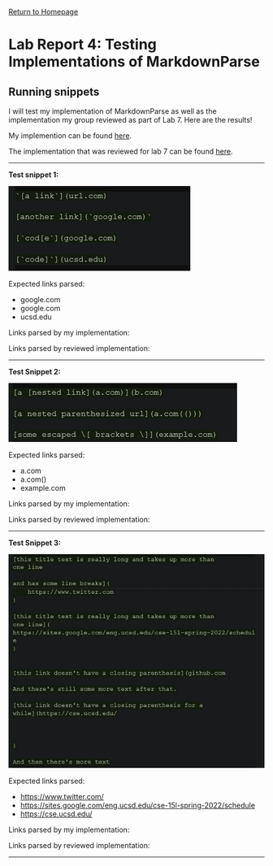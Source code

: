 [Return to Homepage](https://Conrado-M-UCSD.github.io/CSE15L-Lab-Reports/index.html)
# Lab Report 4: Testing Implementations of MarkdownParse

## Running snippets

I will test my implementation of MarkdownParse as well as the implementation my group reviewed as part of Lab 7. Here are the results! 

My implemention can be found [here](https://github.com/Conrado-M-UCSD/markdown-parser).

The implementation that was reviewed for lab 7 can be found [here](https://github.com/anhthony/markdown-parser).

___

__Test snippet 1:__ 

![image](imgs/lr4/snippet-1.png)


Expected links parsed: 

* google.com
* google.com
* ucsd.edu

Links parsed by my implementation: 

Links parsed by reviewed implementation: 

___

__Test Snippet 2:__

![image](imgs/lr4/snippet-2.png)


Expected links parsed: 

* a.com 
* a.com() 
* example.com

Links parsed by my implementation: 

Links parsed by reviewed implementation:  

___

__Test Snippet 3:__ 

![image](imgs/lr4/snippet-3.png)


Expected links parsed: 

* https://www.twitter.com/
* https://sites.google.com/eng.ucsd.edu/cse-15l-spring-2022/schedule
* https://cse.ucsd.edu/

Links parsed by my implementation: 

Links parsed by reviewed implementation: 

___
